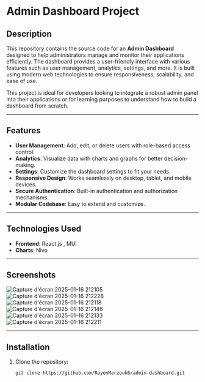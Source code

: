 # Admin Dashboard Project

## Description
This repository contains the source code for an **Admin Dashboard** designed to help administrators manage and monitor their applications efficiently. The dashboard provides a user-friendly interface with various features such as user management, analytics, settings, and more. It is built using modern web technologies to ensure responsiveness, scalability, and ease of use.

This project is ideal for developers looking to integrate a robust admin panel into their applications or for learning purposes to understand how to build a dashboard from scratch.

---

## Features
- **User Management**: Add, edit, or delete users with role-based access control.
- **Analytics**: Visualize data with charts and graphs for better decision-making.
- **Settings**: Customize the dashboard settings to fit your needs.
- **Responsive Design**: Works seamlessly on desktop, tablet, and mobile devices.
- **Secure Authentication**: Built-in authentication and authorization mechanisms.
- **Modular Codebase**: Easy to extend and customize.

---

## Technologies Used
- **Frontend**: React.js , MUI 
- **Charts**: Nivo 

---
## Screenshots

![Capture d'écran 2025-01-16 212105](https://github.com/user-attachments/assets/12d595b1-9659-49c5-ac24-31906c4f1851)
![Capture d'écran 2025-01-16 212228](https://github.com/user-attachments/assets/459d0b2c-fb1e-4950-b1ee-f5a4988d0ee3)
![Capture d'écran 2025-01-16 212118](https://github.com/user-attachments/assets/3f238e7c-fcd4-48d9-ba0e-9b346cf63811)
![Capture d'écran 2025-01-16 212146](https://github.com/user-attachments/assets/1f5453e2-4747-4a3f-ab2a-e8ef654a044b)
![Capture d'écran 2025-01-16 212133](https://github.com/user-attachments/assets/bd310f28-afcb-4571-83f7-216a973ecb07)
![Capture d'écran 2025-01-16 212211](https://github.com/user-attachments/assets/712ae7ea-9079-4ca4-ac03-248109fb0a77)

---
## Installation
1. Clone the repository:
   ```bash
   git clone https://github.com/RayenMarzouk6/admin-dashboard.git

